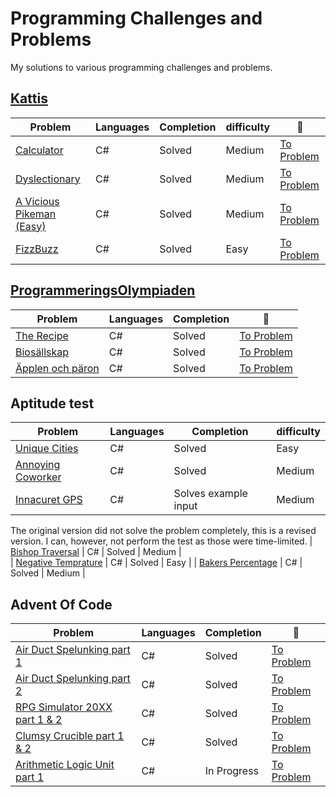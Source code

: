 # Programming Challenges and Problems
My solutions to various programming challenges and problems. 

## [Kattis](https://open.kattis.com/)
| Problem | Languages | Completion | difficulty | :link: |
|-|-|-|-|-|
|  [Calculator](https://github.com/Arnith86/KattisCalculator) | C# | Solved | Medium | [To Problem](https://open.kattis.com/problems/calculator?editresubmit=17380485&tab=submissions)
|  [Dyslectionary](https://github.com/Arnith86/KattisDyslectionary) | C# | Solved | Medium | [To Problem](https://open.kattis.com/problems/dyslectionary?tab=metadata)
|  [A Vicious Pikeman (Easy)](https://github.com/Arnith86/KattisFizzBuzz) | C# | Solved | Medium | [To Problem](https://open.kattis.com/problems/pikemanhard?editresubmit=17349055)
|  [FizzBuzz](https://github.com/Arnith86/KattisFizzBuzz) | C# | Solved | Easy | [To Problem](https://open.kattis.com/problems/fizzbuzz?tab=metadata)



## [ProgrammeringsOlympiaden](https://po.kattis.com/)
| Problem | Languages | Completion | :link: |
|-|-|-|-|
| [The Recipe](https://github.com/Arnith86/ProgrammingChallenges/tree/main/The%20Recipe) | C# | Solved | [To Problem](https://po.kattis.com/problems/receptet) |
| [Biosällskap](https://github.com/Arnith86/ProgrammingChallenges/tree/main/Bios%C3%A4llskap) | C# | Solved | [To Problem](https://po.kattis.com/problems/bio)|
| [Äpplen och päron](https://github.com/Arnith86/ProgrammingChallenges/tree/main/%C3%84pplen%20och%20p%C3%A4ron) | C# | Solved | [To Problem](https://po.kattis.com/problems/applenparon) |

## Aptitude test
| Problem | Languages | Completion | difficulty |
|-|-|-|-|
| [Unique Cities](https://github.com/Arnith86/ProgrammingChallenges/tree/main/Unique%20Cities) | C# | Solved | Easy |
| [Annoying Coworker](https://github.com/Arnith86/ProgrammingChallenges/tree/main/Annoying%20Coworker) | C# | Solved | Medium |
| [Innacuret GPS](https://github.com/Arnith86/ProgrammingChallenges/tree/main/Inaccurate%20GPS) | C# | Solves example input | Medium |
The original version did not solve the problem completely, this is a revised version. I can, however, not perform the test as those were time-limited.
| [Bishop Traversal](https://github.com/Arnith86/ProgrammingChallenges/tree/main/BishopTraversal) | C# | Solved | Medium |   
| [Negative Temprature](https://github.com/Arnith86/ProgrammingChallenges/tree/main/NegativeTemprature) | C# | Solved | Easy |
| [Bakers Percentage](https://github.com/Arnith86/ProgrammingChallenges/tree/main/BakersPercentage) | C# | Solved | Medium |

## Advent Of Code
| Problem | Languages | Completion | :link: |
|-|-|-|-|
| [Air Duct Spelunking part 1](https://github.com/Arnith86/ProgrammingChallenges/tree/main/Air%20Duct%20Spelunking) | C# | Solved | [To Problem](https://adventofcode.com/2016/day/24) |
| [Air Duct Spelunking part 2](https://github.com/Arnith86/ProgrammingChallenges/tree/main/Air%20Duct%20Spelunking) | C# | Solved | [To Problem](https://adventofcode.com/2016/day/24) |
| [RPG Simulator 20XX part 1 & 2](https://github.com/Arnith86/ProgrammingChallenges/tree/main/RPGSimulator20XX) | C# | Solved | [To Problem](https://adventofcode.com/2015/day/21) | 
| [Clumsy Crucible part 1 & 2](https://github.com/Arnith86/ProgrammingChallenges/tree/main/ClumsyCrucible) | C# | Solved | [To Problem](https://adventofcode.com/2023/day/17) |
| [Arithmetic Logic Unit part 1](https://github.com/Arnith86/ProgrammingChallenges/tree/main/ArithmeticLogicUnit) | C# | In Progress | [To Problem](https://adventofcode.com/2021/day/24) |
